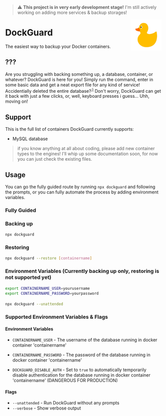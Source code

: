 > :warning: **This project is in very early development stage!** I'm still actively working on adding more services & backup storages!

<img src="https://github.com/daanschenkel/DockGuard/blob/main/logo.png?raw=true" width="100" height="100" align="right" />

# DockGuard

The easiest way to backup your Docker containers.

## ???

Are you struggling with backing something up, a database, container, or whatever?
DockGuard is here for you! Simply run the command, enter in some basic data and get a neat export file for any kind of service!
Accidentially deleted the entire database?<sup>[:)](https://www.youtube.com/watch?v=tLdRBsuvVKc)</sup> Don't worry, DockGuard can get it back with just a few clicks, or, well, keyboard presses i guess... Uhh, moving on!

## Support

This is the full list of containers DockGuard currently supports:

- MySQL database

> if you know anything at all about coding, please add new container types to the engines! I'll whip up some documentation soon, for now you can just check the existing files.

## Usage

You can go the fully guided route by running `npx dockguard` and following the prompts, or you can fully automate the process by adding environment variables.

### Fully Guided

### Backing up

```bash
npx dockguard
```

### Restoring

```bash
npx dockguard --restore [containername]
```

### Environment Variables (Currently backing up only, restoring is not supported yet)

```bash
export CONTAINERNAME_USER=yourusername
export CONTAINERNAME_PASSWORD=yourpassword

npx dockguard --unattended
```

### Supported Environment Variables & Flags

#### Environment Variables

- `CONTAINERNAME_USER` - The username of the database running in docker container 'containername'

- `CONTAINERNAME_PASSWORD` - The password of the database running in docker container 'containername'

- `DOCKGUARD_DISABLE_AUTH` - Set to `true` to automatically temporarily disable authentication for the database running in docker container 'containername' (DANGEROUS FOR PRODUCTION)

#### Flags

- `--unattended` - Run DockGuard without any prompts
- `--verbose` - Show verbose output
